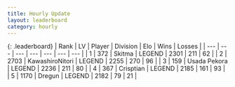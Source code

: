 ```yaml
---
title: Hourly Update
layout: leaderboard
category: hourly
---
```


{: .leaderboard}
| Rank | LV | Player | Division | Elo | Wins | Losses |
| --- | --- | --- | --- | --- | --- | --- |
| <span data-change="0">1</span> | 372 | <span title="ID: 402846">Skitma</span> | LEGEND | <span data-change="0">2301</span> | <span data-change="0">211</span> | <span data-change="0">62</span> |
| <span data-change="0">2</span> | 2703 | <span title="ID: 164871">KawashiroNitori</span> | LEGEND | <span data-change="10">2255</span> | <span data-change="2">270</span> | <span data-change="0">96</span> |
| <span data-change="0">3</span> | 159 | <span title="ID: 641994">Usada Pekora</span> | LEGEND | <span data-change="4">2236</span> | <span data-change="1">211</span> | <span data-change="0">80</span> |
| <span data-change="0">4</span> | 367 | <span title="ID: 665674">Crisptian</span> | LEGEND | <span data-change="0">2185</span> | <span data-change="0">161</span> | <span data-change="0">93</span> |
| <span data-change="2">5</span> | 1170 | <span title="ID: 337810">Dregun</span> | LEGEND | <span data-change="20">2182</span> | <span data-change="5">79</span> | <span data-change="1">21</span> |